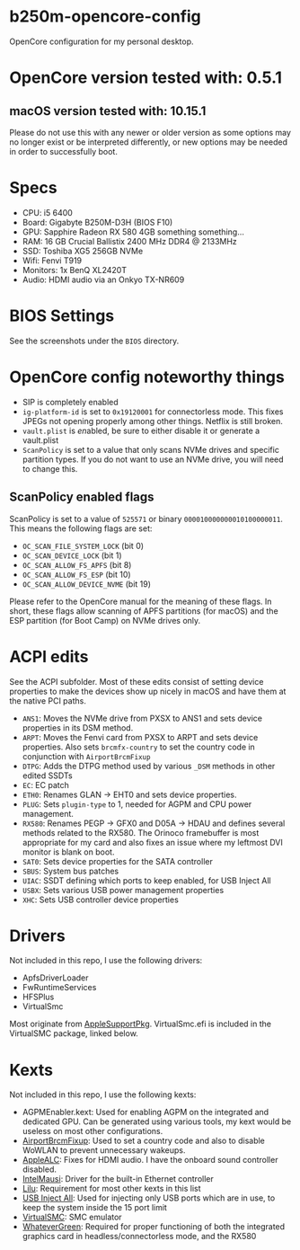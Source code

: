 # b250m-opencore-config
OpenCore configuration for my personal desktop.

# OpenCore version tested with: 0.5.1
## macOS version tested with: 10.15.1
Please do not use this with any newer or older version as some options may no longer exist or be interpreted differently, or new options may be needed in order to successfully boot.

# Specs
- CPU: i5 6400
- Board: Gigabyte B250M-D3H (BIOS F10)
- GPU: Sapphire Radeon RX 580 4GB something something…
- RAM: 16 GB Crucial Ballistix 2400 MHz DDR4 @ 2133MHz
- SSD: Toshiba XG5 256GB NVMe
- Wifi: Fenvi T919
- Monitors: 1x BenQ XL2420T
- Audio: HDMI audio via an Onkyo TX-NR609

# BIOS Settings
See the screenshots under the `BIOS` directory.

# OpenCore config noteworthy things

- SIP is completely enabled
- `ig-platform-id` is set to `0x19120001` for connectorless mode. This fixes JPEGs not opening properly among other things. Netflix is still broken.
- `vault.plist` is *en*abled, be sure to either disable it or generate a vault.plist
- `ScanPolicy` is set to a value that only scans NVMe drives and specific partition types. If you do not want to use an NVMe drive, you will need to change this.

## ScanPolicy enabled flags
ScanPolicy is set to a value of `525571` or binary `000010000000010100000011`. This means the following flags are set:

- `OC_SCAN_FILE_SYSTEM_LOCK` (bit 0)
- `OC_SCAN_DEVICE_LOCK` (bit 1)
- `OC_SCAN_ALLOW_FS_APFS` (bit 8)
- `OC_SCAN_ALLOW_FS_ESP` (bit 10)
- `OC_SCAN_ALLOW_DEVICE_NVME` (bit 19)

Please refer to the OpenCore manual for the meaning of these flags. In short, these flags allow scanning of APFS partitions (for macOS) and the ESP partition (for Boot Camp) on NVMe drives only.

# ACPI edits
See the ACPI subfolder. Most of these edits consist of setting device properties to make the devices show up nicely in macOS and have them at the native PCI paths.

- `ANS1`: Moves the NVMe drive from PXSX to ANS1 and sets device properties in its DSM method.
- `ARPT`: Moves the Fenvi card from PXSX to ARPT and sets device properties. Also sets `brcmfx-country` to set the country code in conjunction with `AirportBrcmFixup`
- `DTPG`: Adds the DTPG method used by various `_DSM` methods in other edited SSDTs
- `EC`: EC patch
- `ETH0`: Renames GLAN -> EHT0 and sets device properties.
- `PLUG`: Sets `plugin-type` to 1, needed for AGPM and CPU power management.
- `RX580`: Renames PEGP -> GFX0 and D05A -> HDAU and defines several methods related to the RX580. The Orinoco framebuffer is most appropriate for my card and also fixes an issue where my leftmost DVI monitor is blank on boot.
- `SAT0`: Sets device properties for the SATA controller
- `SBUS`: System bus patches
- `UIAC`: SSDT defining which ports to keep enabled, for USB Inject All
- `USBX`: Sets various USB power management properties
- `XHC`: Sets USB controller device properties

# Drivers
Not included in this repo, I use the following drivers:

- ApfsDriverLoader
- FwRuntimeServices
- HFSPlus
- VirtualSmc

Most originate from [AppleSupportPkg](https://github.com/acidanthera/AppleSupportPkg). VirtualSmc.efi is included in the VirtualSMC package, linked below.

# Kexts
Not included in this repo, I use the following kexts:

- AGPMEnabler.kext: Used for enabling AGPM on the integrated and dedicated GPU. Can be generated using various tools, my kext would be useless on most other configurations.
- [AirportBrcmFixup](https://github.com/acidanthera/AppleALC): Used to set a country code and also to disable WoWLAN to prevent unnecessary wakeups.
- [AppleALC](https://github.com/acidanthera/AppleALC): Fixes for HDMI audio. I have the onboard sound controller disabled.
- [IntelMausi](https://github.com/acidanthera/IntelMausi): Driver for the built-in Ethernet controller
- [Lilu](https://github.com/acidanthera/Lilu): Requirement for most other kexts in this list
- [USB Inject All](https://bitbucket.org/RehabMan/os-x-usb-inject-all/src/master/): Used for injecting only USB ports which are in use, to keep the system inside the 15 port limit
- [VirtualSMC](https://github.com/acidanthera/VirtualSMC): SMC emulator
- [WhateverGreen](https://github.com/acidanthera/WhateverGreen): Required for proper functioning of both the integrated graphics card in headless/connectorless mode, and the RX580
